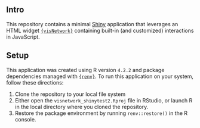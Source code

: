 ## Intro

This repository contains a minimal [Shiny](https://shiny.posit.co) application that leverages an HTML widget [`{visNetwork}`](https://github.com/datastorm-open/visNetwork) containing built-in (and customized) interactions in JavaScript.

## Setup

This application was created using R version `4.2.2` and package dependencies managed with [`{renv}`](https://rstudio.github.io/renv/index.html). To run this application on your system, follow these directions:

1. Clone the repository to your local file system
1. Either open the `visnetwork_shinytest2.Rproj` file in RStudio, or launch R in the local directory where you cloned the repository.
1. Restore the package environment by running `renv::restore()` in the R console.
